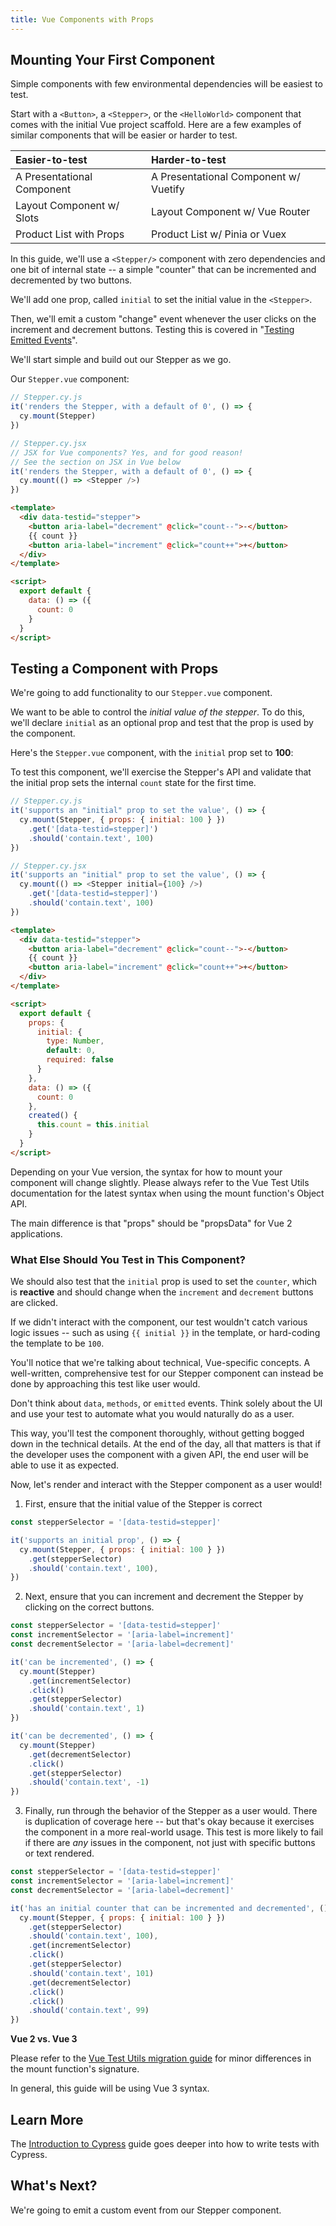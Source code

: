 ```yaml
---
title: Vue Components with Props
---
```


## Mounting Your First Component

Simple components with few environmental dependencies will be easiest to test.

Start with a `<Button>`, a `<Stepper>`, or the `<HelloWorld>` component that
comes with the initial Vue project scaffold. Here are a few examples of similar
components that will be easier or harder to test.

| Easier-to-test             | Harder-to-test                        |
| :------------------------- | :------------------------------------ |
| A Presentational Component | A Presentational Component w/ Vuetify |
| Layout Component w/ Slots  | Layout Component w/ Vue Router        |
| Product List with Props    | Product List w/ Pinia or Vuex         |

In this guide, we'll use a `<Stepper/>` component with zero dependencies and one
bit of internal state -- a simple "counter" that can be incremented and
decremented by two buttons.

We'll add one prop, called `initial` to set the initial value in the
`<Stepper>`.

Then, we'll emit a custom "change" event whenever the user clicks on the
increment and decrement buttons. Testing this is covered in
"[Testing Emitted Events]()".

We'll start simple and build out our Stepper as we go.

Our `Stepper.vue` component: <stepper></stepper>

<code-group>

<code-block label="Test" active>

```js
// Stepper.cy.js
it('renders the Stepper, with a default of 0', () => {
  cy.mount(Stepper)
})
```

</code-block>

<code-block label="With JSX" active>

```js
// Stepper.cy.jsx
// JSX for Vue components? Yes, and for good reason!
// See the section on JSX in Vue below
it('renders the Stepper, with a default of 0', () => {
  cy.mount(() => <Stepper />)
})
```

</code-block>

<code-block label="Stepper.vue">

```html
<template>
  <div data-testid="stepper">
    <button aria-label="decrement" @click="count--">-</button>
    {{ count }}
    <button aria-label="increment" @click="count++">+</button>
  </div>
</template>

<script>
  export default {
    data: () => ({
      count: 0
    }
  }
</script>
```

</code-block>

</code-group>

## Testing a Component with Props

We're going to add functionality to our `Stepper.vue` component.

We want to be able to control the _initial value of the stepper_. To do this,
we'll declare `initial` as an optional prop and test that the prop is used by
the component.

Here's the `Stepper.vue` component, with the `initial` prop set to **100**:
<stepper :initial="100"></stepper>

To test this component, we'll exercise the Stepper's API and validate that the
initial prop sets the internal `count` state for the first time.

<code-group>

<code-block label="Test" active>

```js
// Stepper.cy.js
it('supports an "initial" prop to set the value', () => {
  cy.mount(Stepper, { props: { initial: 100 } })
    .get('[data-testid=stepper]')
    .should('contain.text', 100)
})
```

</code-block>

<code-block label="With JSX" active>

```js
// Stepper.cy.jsx
it('supports an "initial" prop to set the value', () => {
  cy.mount(() => <Stepper initial={100} />)
    .get('[data-testid=stepper]')
    .should('contain.text', 100)
})
```

</code-block>

<code-block label="Stepper.vue">

```html
<template>
  <div data-testid="stepper">
    <button aria-label="decrement" @click="count--">-</button>
    {{ count }}
    <button aria-label="increment" @click="count++">+</button>
  </div>
</template>

<script>
  export default {
    props: {
      initial: {
        type: Number,
        default: 0,
        required: false
      }
    },
    data: () => ({
      count: 0
    },
    created() {
      this.count = this.initial
    }
  }
</script>
```

</code-block>

</code-group>

<Alert type="info">

Depending on your Vue version, the syntax for how to mount your component will
change slightly. Please always refer to the Vue Test Utils documentation for the
latest syntax when using the mount function's Object API.

The main difference is that "props" should be "propsData" for Vue 2
applications.

</Alert>

### What Else Should You Test in This Component?

We should also test that the `initial` prop is used to set the `counter`, which
is **reactive** and should change when the `increment` and `decrement` buttons
are clicked.

If we didn't interact with the component, our test wouldn't catch various logic
issues -- such as using `{{ initial }}` in the template, or hard-coding the
template to be `100`.

<alert type="info">

You'll notice that we're talking about technical, Vue-specific concepts. A
well-written, comprehensive test for our Stepper component can instead be done
by approaching this test like user would.

Don't think about `data`, `methods`, or `emitted` events. Think solely about the
UI and use your test to automate what you would naturally do as a user.

This way, you'll test the component thoroughly, without getting bogged down in
the technical details. At the end of the day, all that matters is that if the
developer uses the component with a given API, the end user will be able to use
it as expected.

</alert>

Now, let's render and interact with the Stepper component as a user would!

1. First, ensure that the initial value of the Stepper is correct

```js
const stepperSelector = '[data-testid=stepper]'

it('supports an initial prop', () => {
  cy.mount(Stepper, { props: { initial: 100 } })
    .get(stepperSelector)
    .should('contain.text', 100),
})
```

2. Next, ensure that you can increment and decrement the Stepper by clicking on
   the correct buttons.

```js
const stepperSelector = '[data-testid=stepper]'
const incrementSelector = '[aria-label=increment]'
const decrementSelector = '[aria-label=decrement]'

it('can be incremented', () => {
  cy.mount(Stepper)
    .get(incrementSelector)
    .click()
    .get(stepperSelector)
    .should('contain.text', 1)
})

it('can be decremented', () => {
  cy.mount(Stepper)
    .get(decrementSelector)
    .click()
    .get(stepperSelector)
    .should('contain.text', -1)
})
```

3. Finally, run through the behavior of the Stepper as a user would. There is
   duplication of coverage here -- but that's okay because it exercises the
   component in a more real-world usage. This test is more likely to fail if
   there are _any_ issues in the component, not just with specific buttons or
   text rendered.

<stepper initial="100"></stepper>

```js
const stepperSelector = '[data-testid=stepper]'
const incrementSelector = '[aria-label=increment]'
const decrementSelector = '[aria-label=decrement]'

it('has an initial counter that can be incremented and decremented', () => {
  cy.mount(Stepper, { props: { initial: 100 } })
    .get(stepperSelector)
    .should('contain.text', 100),
    .get(incrementSelector)
    .click()
    .get(stepperSelector)
    .should('contain.text', 101)
    .get(decrementSelector)
    .click()
    .click()
    .should('contain.text', 99)
})
```

<Alert type="info">

**Vue 2 vs. Vue 3**

Please refer to the
[Vue Test Utils migration guide](https://test-utils.vuejs.org/migration/) for
minor differences in the mount function's signature.

In general, this guide will be using Vue 3 syntax.

</Alert>

## Learn More

The [Introduction to Cypress](/guides/core-concepts/introduction-to-cypress)
guide goes deeper into how to write tests with Cypress.

## What's Next?

We're going to emit a custom event from our Stepper component.

<NavGuide prev="/guides/getting-started/mounting-vue" next="/guides/getting-started/events-vue" />
